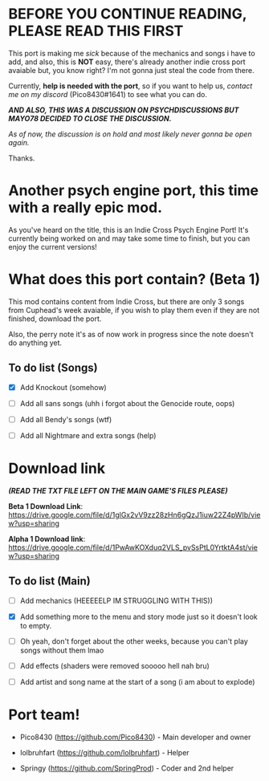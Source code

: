 # BEFORE YOU CONTINUE READING, PLEASE READ THIS FIRST

This port is making me _sick_ because of the mechanics and songs i have to add, and also, this is **NOT** easy, there's already another indie cross port avaiable but, you know right? I'm not gonna just steal the code from there.

Currently, **help is needed with the port**, so if you want to help us, _contact me on my discord_ (Pico8430#1641) to see what you can do.

**_AND ALSO, THIS WAS A DISCUSSION ON PSYCHDISCUSSIONS BUT MAYO78 DECIDED TO CLOSE THE DISCUSSION._**

_As of now, the discussion is on hold and most likely never gonna be open again._

Thanks.

# Another psych engine port, this time with a really epic mod.

As you've heard on the title, this is an Indie Cross Psych Engine Port! It's currently being worked on and may take some time to finish, but you can enjoy the current versions!

# What does this port contain? (Beta 1)

This mod contains content from Indie Cross, but there are only 3 songs from Cuphead's week avaiable, if you wish to play them even if they are not finished, download the port.

Also, the perry note it's as of now work in progress since the note doesn't do anything yet.

## To do list (Songs)

- [x] Add Knockout (somehow)

- [ ] Add all sans songs (uhh i forgot about the Genocide route, oops)

- [ ] Add all Bendy's songs (wtf)

- [ ] Add all Nightmare and extra songs (help)

# Download link

**_(READ THE TXT FILE LEFT ON THE MAIN GAME'S FILES PLEASE)_**

**Beta 1 Download Link**: https://drive.google.com/file/d/1glGx2vV9zz28zHn6gQzJ1iuw22Z4pWIb/view?usp=sharing

**Alpha 1 Download link**: https://drive.google.com/file/d/1PwAwKOXduq2VLS_pvSsPtL0YrtktA4st/view?usp=sharing

## To do list (Main)

- [ ] Add mechanics (HEEEEELP IM STRUGGLING WITH THIS))

- [x] Add something more to the menu and story mode just so it doesn't look to empty.

- [ ] Oh yeah, don't forget about the other weeks, because you can't play songs without them lmao

- [ ] Add effects (shaders were removed sooooo hell nah bru)

- [ ] Add artist and song name at the start of a song (i am about to explode)

# Port team!

* Pico8430 (https://github.com/Pico8430) - Main developer and owner

* lolbruhfart (https://github.com/lolbruhfart) - Helper

* Springy (https://github.com/SpringProd) - Coder and 2nd helper

